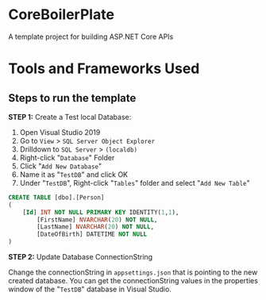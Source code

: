 # CoreBoilerPlate
A template project for building ASP.NET Core APIs

# Tools and Frameworks Used

## Steps to run the template

**STEP 1:** Create a Test local Database:

1. Open Visual Studio 2019
2. Go to `View` > `SQL Server Object Explorer`
3. Drilldown to `SQL Server` > `(localdb)`
4. Right-click "`Database`" Folder
5. Click "`Add New Database`"
6. Name it as "`TestDB`" and click OK
7. Under "`TestDB`", Right-click "`Tables`" folder and select "`Add New Table`"

```sql
CREATE TABLE [dbo].[Person]
(
	[Id] INT NOT NULL PRIMARY KEY IDENTITY(1,1), 
    	[FirstName] NVARCHAR(20) NOT NULL, 
    	[LastName] NVARCHAR(20) NOT NULL, 
    	[DateOfBirth] DATETIME NOT NULL
)
```

**STEP 2:** Update Database ConnectionString

Change the connectionString in `appsettings.json` that is pointing to the new created database. You can get the connectionString values in the properties window of the "`TestDB`" database in Visual Studio.
